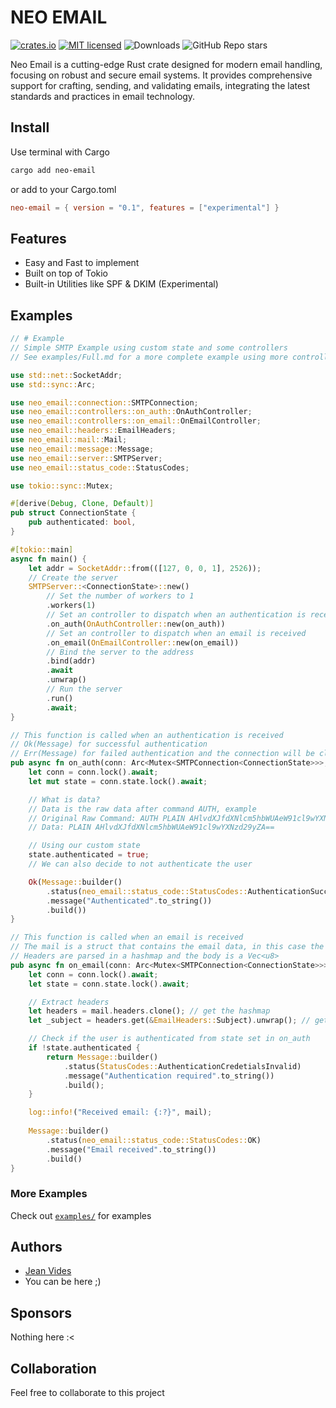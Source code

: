 # NEO EMAIL

[![crates.io](https://img.shields.io/crates/v/neo-email.svg)](https://crates.io/crates/neo-email)
[![MIT licensed](https://img.shields.io/badge/license-MIT-blue.svg)](./LICENSE)
![Downloads](https://img.shields.io/crates/d/neo-email)
![GitHub Repo stars](https://img.shields.io/github/stars/JeanVydes/neo-email)

Neo Email is a cutting-edge Rust crate designed for modern email handling, focusing on robust and secure email systems. It provides comprehensive support for crafting, sending, and validating emails, integrating the latest standards and practices in email technology.

## Install

Use terminal with Cargo

```bash
cargo add neo-email
```

or add to your Cargo.toml

```toml
neo-email = { version = "0.1", features = ["experimental"] }
```

## Features

* Easy and Fast to implement
* Built on top of Tokio
* Built-in Utilities like SPF & DKIM (Experimental)

## Examples

```rust
// # Example
// Simple SMTP Example using custom state and some controllers
// See examples/Full.md for a more complete example using more controllers and setting up a working server

use std::net::SocketAddr;
use std::sync::Arc;

use neo_email::connection::SMTPConnection;
use neo_email::controllers::on_auth::OnAuthController;
use neo_email::controllers::on_email::OnEmailController;
use neo_email::headers::EmailHeaders;
use neo_email::mail::Mail;
use neo_email::message::Message;
use neo_email::server::SMTPServer;
use neo_email::status_code::StatusCodes;

use tokio::sync::Mutex;

#[derive(Debug, Clone, Default)]
pub struct ConnectionState {
    pub authenticated: bool,
}

#[tokio::main]
async fn main() {
    let addr = SocketAddr::from(([127, 0, 0, 1], 2526));
    // Create the server
    SMTPServer::<ConnectionState>::new()
        // Set the number of workers to 1
        .workers(1)
        // Set an controller to dispatch when an authentication is received
        .on_auth(OnAuthController::new(on_auth))
        // Set an controller to dispatch when an email is received
        .on_email(OnEmailController::new(on_email))
        // Bind the server to the address
        .bind(addr)
        .await
        .unwrap()
        // Run the server
        .run()
        .await;
}

// This function is called when an authentication is received
// Ok(Message) for successful authentication
// Err(Message) for failed authentication and the connection will be closed peacefully
pub async fn on_auth(conn: Arc<Mutex<SMTPConnection<ConnectionState>>>, _data: String) -> Result<Message, Message> {
    let conn = conn.lock().await;
    let mut state = conn.state.lock().await;

    // What is data?
    // Data is the raw data after command AUTH, example
    // Original Raw Command: AUTH PLAIN AHlvdXJfdXNlcm5hbWUAeW91cl9wYXNzd29yZA==
    // Data: PLAIN AHlvdXJfdXNlcm5hbWUAeW91cl9wYXNzd29yZA==

    // Using our custom state
    state.authenticated = true;
    // We can also decide to not authenticate the user

    Ok(Message::builder()
        .status(neo_email::status_code::StatusCodes::AuthenticationSuccessful)
        .message("Authenticated".to_string())
        .build())
}

// This function is called when an email is received
// The mail is a struct that contains the email data, in this case the raw email data in a Vec<u8>
// Headers are parsed in a hashmap and the body is a Vec<u8>
pub async fn on_email(conn: Arc<Mutex<SMTPConnection<ConnectionState>>>, mail: Mail<Vec<u8>>) -> Message {
    let conn = conn.lock().await;
    let state = conn.state.lock().await;

    // Extract headers
    let headers = mail.headers.clone(); // get the hashmap
    let _subject = headers.get(&EmailHeaders::Subject).unwrap(); // get the Option<Subject> header

    // Check if the user is authenticated from state set in on_auth
    if !state.authenticated {
        return Message::builder()
            .status(StatusCodes::AuthenticationCredetialsInvalid)
            .message("Authentication required".to_string())
            .build();
    }

    log::info!("Received email: {:?}", mail);
    
    Message::builder()
        .status(neo_email::status_code::StatusCodes::OK)
        .message("Email received".to_string())
        .build()
}
```

### More Examples

Check out [`examples/`](https://github.com/JeanVydes/neo-email/tree/main/examples) for examples

## Authors

* [Jean Vides](https://github.com/JeanVydes)
* You can be here ;)

## Sponsors

Nothing here :<

## Collaboration

Feel free to collaborate to this project